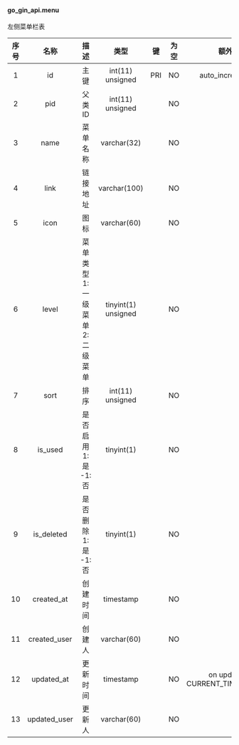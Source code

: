 #### go_gin_api.menu 
左侧菜单栏表

| 序号 | 名称 | 描述 | 类型 | 键 | 为空 | 额外 | 默认值 |
| :--: | :--: | :--: | :--: | :--: | :--: | :--: | :--: |
| 1 | id | 主键 | int(11) unsigned | PRI | NO | auto_increment |  |
| 2 | pid | 父类ID | int(11) unsigned |  | NO |  | 0 |
| 3 | name | 菜单名称 | varchar(32) |  | NO |  |  |
| 4 | link | 链接地址 | varchar(100) |  | NO |  |  |
| 5 | icon | 图标 | varchar(60) |  | NO |  |  |
| 6 | level | 菜单类型 1:一级菜单 2:二级菜单 | tinyint(1) unsigned |  | NO |  | 1 |
| 7 | sort | 排序 | int(11) unsigned |  | NO |  | 0 |
| 8 | is_used | 是否启用 1:是 -1:否 | tinyint(1) |  | NO |  | 1 |
| 9 | is_deleted | 是否删除 1:是  -1:否 | tinyint(1) |  | NO |  | -1 |
| 10 | created_at | 创建时间 | timestamp |  | NO |  | CURRENT_TIMESTAMP |
| 11 | created_user | 创建人 | varchar(60) |  | NO |  |  |
| 12 | updated_at | 更新时间 | timestamp |  | NO | on update CURRENT_TIMESTAMP | CURRENT_TIMESTAMP |
| 13 | updated_user | 更新人 | varchar(60) |  | NO |  |  |
